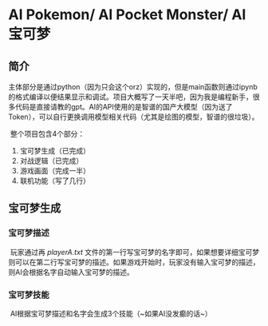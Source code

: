 # AI Pokemon/ AI Pocket Monster/ AI 宝可梦

## 简介

​	主体部分是通过python（因为只会这个orz）实现的，但是main函数则通过ipynb的格式编译以便结果显示和调试。项目大概写了一天半吧，因为我是编程新手，很多代码是直接请教的gpt。AI的API使用的是智谱的国产大模型（因为送了Token），可以自行更换调用模型相关代码（尤其是绘图的模型，智谱的很垃圾）。

​	整个项目包含4个部分：

1. 宝可梦生成（已完成）
2. 对战逻辑（已完成）
3. 游戏画面（完成一半）
4. 联机功能（写了几行）

## 宝可梦生成

### 宝可梦描述

​	玩家通过再 *playerA.txt* 文件的第一行写宝可梦的名字即可，如果想要详细宝可梦则可以在第二行写宝可梦的描述。如果游戏开始时，玩家没有输入宝可梦的描述，则AI会根据名字自动输入宝可梦的描述。

### 宝可梦技能

​	AI根据宝可梦描述和名字会生成3个技能（~如果AI没发癫的话~）
